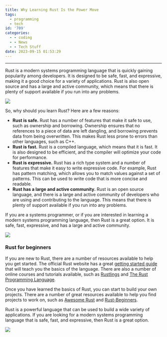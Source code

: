 ```yaml
---
title: Why Learning Rust Is the Power Move
tags:
  - programming
  - tech
id: '709'
categories:
  - - coding
  - - News
  - - Tech Stuff
date: 2023-09-15 01:53:29
---
```


* * *

Rust is a modern systems programming language that is quickly gaining popularity among developers. It is designed to be safe, fast, and expressive, making it a good choice for a variety of applications. Rust is also open source and has a large and active community, which means that there is plenty of support available if you run into any problems.

![](http://techdonecheap.com/blog/wp-content/uploads/2023/09/introduction-to-rust-programming-language_art-board-1.jpg?w=723)

So, why should you learn Rust? Here are a few reasons:

*   **Rust is safe.** Rust has a number of features that make it safe to use, such as ownership and borrowing. Ownership ensures that no references to a piece of data are left dangling, and borrowing prevents data from being overwritten. This makes Rust less prone to errors than other languages, such as C++.
*   **Rust is fast.** Rust is a compiled language, which means that it is fast. It is also designed to be efficient, and the compiler will optimize your code for performance.
*   **Rust is expressive.** Rust has a rich type system and a number of features that make it easy to write expressive code. For example, Rust has pattern matching, which allows you to match values against a set of patterns. This can be used to write code that is more concise and readable.
*   **Rust has a large and active community.** Rust is an open source language, and there is a large and active community of developers who are using and contributing to the language. This means that there is plenty of support available if you run into any problems.

If you are a systems programmer, or if you are interested in learning a modern systems programming language, then Rust is a great option. It is safe, fast, expressive, and has a large and active community.

![](http://techdonecheap.com/blog/wp-content/uploads/2023/09/0_eqqrv9zvph99x726.png?w=709)

### Rust for beginners

If you are new to Rust, there are a number of resources available to help you get started. The official Rust website has a great [getting started guide](https://doc.rust-lang.org/book/ch00-00-introduction.html) that will teach you the basics of the language. There are also a number of online courses and tutorials available, such as [Rustlings](https://github.com/rust-lang/rustlings) and [The Rust Programming Language](https://www.coursera.org/specializations/rust).

Once you have learned the basics of Rust, you can start to build your own projects. There are a number of great resources available to help you find projects to work on, such as [Awesome Rust](https://github.com/rust-lang/awesome-rust) and [Rust-Beginners](https://github.com/rust-beginners/rust-beginners).

Rust is a powerful language that can be used to build a wide variety of applications. If you are looking for a modern systems programming language that is safe, fast, and expressive, then Rust is a great option.

![](https://techdonecheap.files.wordpress.com/2023/05/techpredatormedbaner.jpg?w=723)